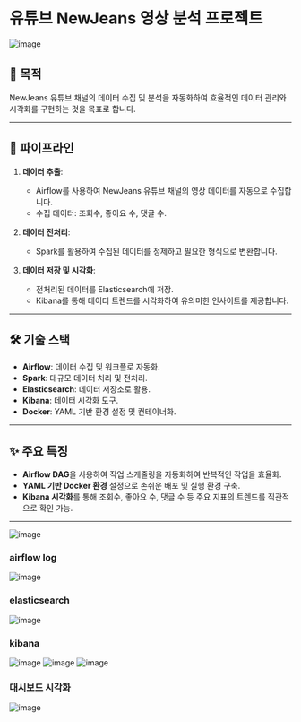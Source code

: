 # 유튜브 NewJeans 영상 분석 프로젝트
![image](https://github.com/user-attachments/assets/07acdf41-d5a2-44c9-a9d4-e250300eae5c)

## 📌 목적
NewJeans 유튜브 채널의 데이터 수집 및 분석을 자동화하여 효율적인 데이터 관리와 시각화를 구현하는 것을 목표로 합니다.

---

## 📂 파이프라인
1. **데이터 추출**:
   - Airflow를 사용하여 NewJeans 유튜브 채널의 영상 데이터를 자동으로 수집합니다.
   - 수집 데이터: 조회수, 좋아요 수, 댓글 수.

2. **데이터 전처리**:
   - Spark를 활용하여 수집된 데이터를 정제하고 필요한 형식으로 변환합니다.

3. **데이터 저장 및 시각화**:
   - 전처리된 데이터를 Elasticsearch에 저장.
   - Kibana를 통해 데이터 트렌드를 시각화하여 유의미한 인사이트를 제공합니다.

---

## 🛠 기술 스택
- **Airflow**: 데이터 수집 및 워크플로 자동화.
- **Spark**: 대규모 데이터 처리 및 전처리.
- **Elasticsearch**: 데이터 저장소로 활용.
- **Kibana**: 데이터 시각화 도구.
- **Docker**: YAML 기반 환경 설정 및 컨테이너화.

---

## ✨ 주요 특징
- **Airflow DAG**을 사용하여 작업 스케줄링을 자동화하여 반복적인 작업을 효율화.
- **YAML 기반 Docker 환경** 설정으로 손쉬운 배포 및 실행 환경 구축.
- **Kibana 시각화**를 통해 조회수, 좋아요 수, 댓글 수 등 주요 지표의 트렌드를 직관적으로 확인 가능.

---




![image](https://github.com/user-attachments/assets/21b6f86b-98a2-4c20-84a1-0e8f6949f191)

### airflow log
![image](https://github.com/user-attachments/assets/9091433b-d2de-4db2-8361-69b9e3e7f702)

### elasticsearch
![image](https://github.com/user-attachments/assets/2d204cd6-0a24-4fdc-b18f-454514209ca0)


### kibana
![image](https://github.com/user-attachments/assets/8c0e23e0-43a6-47c6-84a9-d9def21ab802)
![image](https://github.com/user-attachments/assets/aa2ea548-60e7-4005-a839-6391d58d23f0)
![image](https://github.com/user-attachments/assets/19c1844b-e9db-4efc-8705-d295c7de4aae)

### 대시보드 시각화
![image](https://github.com/user-attachments/assets/4f3c09ef-b16b-4e44-8f6d-37eae6523df0)


